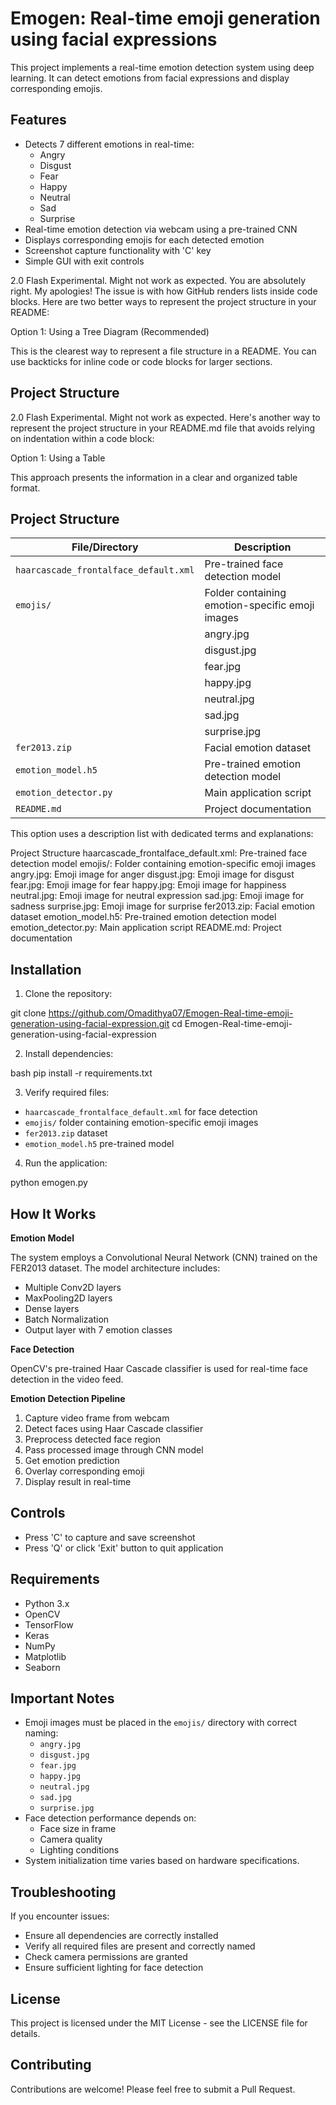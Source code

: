 # Emogen: Real-time emoji generation using facial expressions

This project implements a real-time emotion detection system using deep learning. It can detect emotions from facial expressions and display corresponding emojis.

## Features

* Detects 7 different emotions in real-time:
    * Angry
    * Disgust
    * Fear
    * Happy
    * Neutral
    * Sad
    * Surprise
* Real-time emotion detection via webcam using a pre-trained CNN
* Displays corresponding emojis for each detected emotion
* Screenshot capture functionality with 'C' key
* Simple GUI with exit controls

2.0 Flash Experimental. Might not work as expected.
You are absolutely right. My apologies! The issue is with how GitHub renders lists inside code blocks. Here are two better ways to represent the project structure in your README:

Option 1: Using a Tree Diagram (Recommended)

This is the clearest way to represent a file structure in a README. You can use backticks for inline code or code blocks for larger sections.

## Project Structure

2.0 Flash Experimental. Might not work as expected.
Here's another way to represent the project structure in your README.md file that avoids relying on indentation within a code block:

Option 1: Using a Table

This approach presents the information in a clear and organized table format.

## Project Structure

| File/Directory | Description |
|---|---|
| `haarcascade_frontalface_default.xml` | Pre-trained face detection model |
| `emojis/` | Folder containing emotion-specific emoji images |
| | angry.jpg | Emoji image for anger |
| | disgust.jpg | Emoji image for disgust |
| | fear.jpg | Emoji image for fear |
| | happy.jpg | Emoji image for happiness |
| | neutral.jpg | Emoji image for neutral expression |
| | sad.jpg | Emoji image for sadness |
| | surprise.jpg | Emoji image for surprise |
| `fer2013.zip` | Facial emotion dataset |
| `emotion_model.h5` | Pre-trained emotion detection model |
| `emotion_detector.py` | Main application script |
| `README.md` | Project documentation |


This option uses a description list with dedicated terms and explanations:

Project Structure
haarcascade_frontalface_default.xml: Pre-trained face detection model
emojis/: Folder containing emotion-specific emoji images
angry.jpg: Emoji image for anger
disgust.jpg: Emoji image for disgust
fear.jpg: Emoji image for fear
happy.jpg: Emoji image for happiness
neutral.jpg: Emoji image for neutral expression
sad.jpg: Emoji image for sadness
surprise.jpg: Emoji image for surprise
fer2013.zip: Facial emotion dataset
emotion_model.h5: Pre-trained emotion detection model
emotion_detector.py: Main application script
README.md: Project documentation


## Installation

1. Clone the repository:

git clone https://github.com/Omadithya07/Emogen-Real-time-emoji-generation-using-facial-expression.git
cd Emogen-Real-time-emoji-generation-using-facial-expression


2. Install dependencies:

bash
pip install -r requirements.txt


3. Verify required files:

* `haarcascade_frontalface_default.xml` for face detection
* `emojis/` folder containing emotion-specific emoji images
* `fer2013.zip` dataset
* `emotion_model.h5` pre-trained model

4. Run the application:

python emogen.py


## How It Works

**Emotion Model**

The system employs a Convolutional Neural Network (CNN) trained on the FER2013 dataset. The model architecture includes:

* Multiple Conv2D layers
* MaxPooling2D layers
* Dense layers
* Batch Normalization
* Output layer with 7 emotion classes

**Face Detection**

OpenCV's pre-trained Haar Cascade classifier is used for real-time face detection in the video feed.

**Emotion Detection Pipeline**

1. Capture video frame from webcam
2. Detect faces using Haar Cascade classifier
3. Preprocess detected face region
4. Pass processed image through CNN model
5. Get emotion prediction
6. Overlay corresponding emoji
7. Display result in real-time

## Controls

* Press 'C' to capture and save screenshot
* Press 'Q' or click 'Exit' button to quit application

## Requirements

* Python 3.x
* OpenCV
* TensorFlow
* Keras
* NumPy
* Matplotlib
* Seaborn

## Important Notes

* Emoji images must be placed in the `emojis/` directory with correct naming:
    * `angry.jpg`
    * `disgust.jpg`
    * `fear.jpg`
    * `happy.jpg`
    * `neutral.jpg`
    * `sad.jpg`
    * `surprise.jpg`
* Face detection performance depends on:
    * Face size in frame
    * Camera quality
    * Lighting conditions
* System initialization time varies based on hardware specifications.

## Troubleshooting

If you encounter issues:

* Ensure all dependencies are correctly installed
* Verify all required files are present and correctly named
* Check camera permissions are granted
* Ensure sufficient lighting for face detection

## License

This project is licensed under the MIT License - see the LICENSE file for details.

## Contributing

Contributions are welcome! Please feel free to submit a Pull Request.
